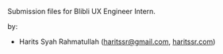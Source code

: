 Submission files for Blibli UX Engineer Intern.

by:
- Harits Syah Rahmatullah (haritssr@gmail.com, [haritssr.com](https://www.haritssr.com))
